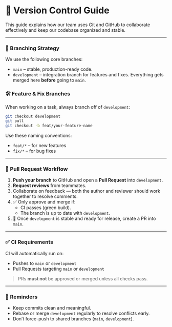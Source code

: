 # 🔄 Version Control Guide

This guide explains how our team uses Git and GitHub to collaborate effectively and keep our codebase organized and stable.

---

### 🌿 Branching Strategy

We use the following core branches:

- `main` – stable, production-ready code.
- `development` – integration branch for features and fixes. Everything gets merged here **before** going to `main`.

### 🛠️ Feature & Fix Branches

When working on a task, always branch off of `development`:

```bash
git checkout development
git pull
git checkout -b feat/your-feature-name
```

Use these naming conventions:

- `feat/*` – for new features
- `fix/*` – for bug fixes

---

### 🔁 Pull Request Workflow

1. **Push your branch** to GitHub and open a **Pull Request** into `development`.
2. **Request reviews** from teammates.
3. Collaborate on feedback — both the author and reviewer should work together to resolve comments.
4. ✅ Only approve and merge if:
    - CI passes (green build).
    - The branch is up to date with `development`.
5. 🔀 Once `development` is stable and ready for release, create a PR into `main`.

---

### ✅ CI Requirements

CI will automatically run on:
- Pushes to `main` or `development`
- Pull Requests targeting `main` or `development`

> PRs **must not** be approved or merged unless all checks pass.

---

### 🚨 Reminders

- Keep commits clean and meaningful.
- Rebase or merge `development` regularly to resolve conflicts early.
- Don’t force-push to shared branches (`main`, `development`).
